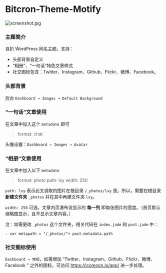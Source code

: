 # Bitcron-Theme-Motify

![screenshot.jpg](https://raw.githubusercontent.com/lmm214/Bitcron-Theme-Motify/master/bitcron-motify.jpg)

### 主题简介

自扒 WordPress 同名主题，支持：

- 头部背景自定义
- “相册”、“一句话”特色文章样式
- 社交图标包含：Twitter、Instagram、Github、Flickr、微博、Facebook。

### 头部背景

后台 `Dashboard → Images → Default Background`

### “一句话”文章使用

在文章中加入这个 `metadate` 即可

>format: chat

头像设置：`Dashboard → Images → Avatar`

### “相册”文章使用

在文章中加入以下 `metadate`

>format: photo
path: lxy
width: 250

`path: lxy` 表示此文调取的图片在根目录 `/_photos/lxy` 里。所以，需要在根目录 **新建文件夹** `_photos` 并在其中再建文件夹 `lxy`。

`width: 250` 可选，文章内页瀑布流显示的 **每一列** 即每张图片的宽度。（首页默认缩略图显示，且不显示文章内容。）

注：如需更改 `_photos` 这个文件夹，相关代码在 `index.jade` 和 `post.jade` 中：

```jade
- var metapath = "/_photos/"+ post.metadata.path
```

### 社交图标使用

`Dashboard → 常规`，如需增加 “Twitter、Instagram、Github、Flickr、微博、Facebook ” 之外的图标，可访问 <https://icomoon.io/app/>  进一步处理。
